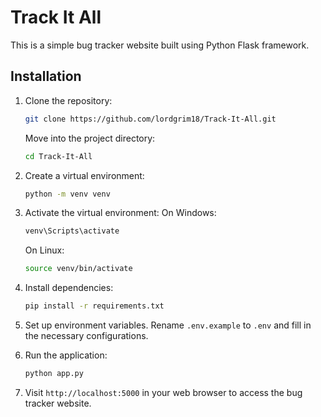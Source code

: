 # Track It All

This is a simple bug tracker website built using Python Flask framework.

## Installation

1. Clone the repository:

    ```bash
    git clone https://github.com/lordgrim18/Track-It-All.git
    ```
    Move into the project directory:
    ```bash
    cd Track-It-All
    ```

2. Create a virtual environment:

    ```bash
    python -m venv venv
    ```

3. Activate the virtual environment:
    On Windows:
    ```bash
    venv\Scripts\activate
    ```
    On Linux:
    ```bash
    source venv/bin/activate
    ```

4. Install dependencies:

    ```bash
    pip install -r requirements.txt
    ```
5. Set up environment variables. Rename `.env.example` to `.env` and fill in the necessary configurations.

6. Run the application:

    ```bash
    python app.py
    ```

7. Visit `http://localhost:5000` in your web browser to access the bug tracker website.